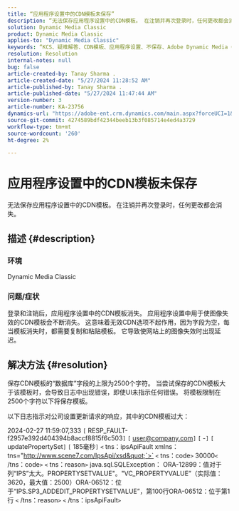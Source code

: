 ```yaml
---
title: “应用程序设置中的CDN模板未保存”
description: “无法保存应用程序设置中的CDN模板。 在注销并再次登录时，任何更改都会消失。”
solution: Dynamic Media Classic
product: Dynamic Media Classic
applies-to: "Dynamic Media Classic"
keywords: “KCS、疑难解答、CDN模板、应用程序设置、不保存、Adobe Dynamic Media Classic”
resolution: Resolution
internal-notes: null
bug: false
article-created-by: Tanay Sharma .
article-created-date: "5/27/2024 11:28:52 AM"
article-published-by: Tanay Sharma .
article-published-date: "5/27/2024 11:47:44 AM"
version-number: 3
article-number: KA-23756
dynamics-url: "https://adobe-ent.crm.dynamics.com/main.aspx?forceUCI=1&pagetype=entityrecord&etn=knowledgearticle&id=a3972c4b-1c1c-ef11-840b-6045bd006b25"
source-git-commit: 4274589bdf42344beeb13b3f085714e4ed4a3729
workflow-type: tm+mt
source-wordcount: '260'
ht-degree: 2%

---
```


# 应用程序设置中的CDN模板未保存


无法保存应用程序设置中的CDN模板。 在注销并再次登录时，任何更改都会消失。

## 描述 {#description}


### 环境

Dynamic Media Classic

### 问题/症状

登录和注销后，应用程序设置中的CDN模板消失。 应用程序设置中用于使图像失效的CDN模板会不断消失。 这意味着无效CDN选项不起作用，因为字段为空，每当模板消失时，都需要复制和粘贴模板。 它导致使网站上的图像失效时出现延迟。


## 解决方法 {#resolution}


保存CDN模板的“数据库”字段的上限为2500个字符。 当尝试保存的CDN模板大于该模板时，会导致日志中出现错误，即使UI未指示任何错误。 将模板限制在2500个字符以下将保存模板。



以下日志指示对公司设置更新请求的响应，其中的CDN模板过大：

2024-02-27 11:59:07,333 `[` RESP_FAULT-f2957e392d404394b8accf8815f6c503`]`
`[` user@company.com`]`  `[` -`]`  `[` updatePropertySet`]`  `[` 185毫秒`]`
`<` tns：ipsApiFault xmlns：tns=&quot;http://www.scene7.com/IpsApi/xsd&quot;`>` `<` tns：code`>` 30000`<` /tns：code`>` `<` tns：reason`>` java.sql.SQLException： ORA-12899：值对于列“IPS”太大。PROPERTYSETVALUE&quot;。&quot;VC_PROPERTYVALUE”（实际值：3620，最大值：2500）ORA-06512：位于“IPS.SP3_ADDEDIT_PROPERTYSETVALUE”，第100行ORA-06512：位于第1行
`<` /tns：reason`>` `<` /tns：ipsApiFault`>`
